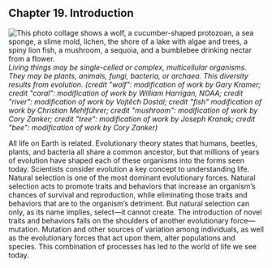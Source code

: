 ##  Chapter 19. Introduction 

![ This photo collage shows a wolf, a cucumber-shaped protozoan, a sea sponge, a slime mold, lichen, the shore of a lake with algae and trees, a spiny lion fish, a mushroom, a sequoia, and a bumblebee drinking nectar from a flower.][1] _Living things may be single-celled or complex, multicellular organisms. They may be plants, animals, fungi, bacteria, or archaea. This diversity results from evolution. (credit "wolf": modification of work by Gary Kramer; credit "coral": modification of work by William Harrigan, NOAA; credit "river": modification of work by Vojtěch Dostál; credit "fish" modification of work by Christian Mehlführer; credit "mushroom": modification of work by Cory Zanker; credit "tree": modification of work by Joseph Kranak; credit "bee": modification of work by Cory Zanker)_

All life on Earth is related. Evolutionary theory states that humans, beetles, plants, and bacteria all share a common ancestor, but that millions of years of evolution have shaped each of these organisms into the forms seen today. Scientists consider evolution a key concept to understanding life. Natural selection is one of the most dominant evolutionary forces. Natural selection acts to promote traits and behaviors that increase an organism’s chances of survival and reproduction, while eliminating those traits and behaviors that are to the organism’s detriment. But natural selection can only, as its name implies, select—it cannot create. The introduction of novel traits and behaviors falls on the shoulders of another evolutionary force—mutation. Mutation and other sources of variation among individuals, as well as the evolutionary forces that act upon them, alter populations and species. This combination of processes has led to the world of life we see today.

   [1]: https://cnx.org/resources/f1f67aa8c09f8ca928f739a49656153857ee15b0/Figure_19_00_01.jpg

